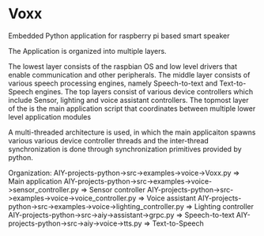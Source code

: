 # Voxx

Embedded Python application for raspberry pi based smart speaker

The Application is organized into multiple layers.

The lowest layer consists of the raspbian OS and low level drivers that enable communication and other peripherals.
The middle layer consists of various speech processing engines, namely Speech-to-text and Text-to-Speech engines.
The top layers consist of various device controllers which include Sensor, lighting and voice assistant controllers. 
The topmost layer of the is the main application script that coordinates between multiple lower level application modules  

A multi-threaded architecture is used, in which the main applicaiton spawns various various device controller threads and
the inter-thread synchronization is done through synchronization primitives provided by python.

Organization:
AIY-projects-python->src->examples->voice->Voxx.py => Main application
AIY-projects-python->src->examples->voice->sensor_controller.py => Sensor controller
AIY-projects-python->src->examples->voice->voice_controller.py => Voice assistant
AIY-projects-python->src->examples->voice->lighting_controller.py => Lighting controller
AIY-projects-python->src->aiy->assistant->grpc.py => Speech-to-text
AIY-projects-python->src->aiy->voice->tts.py => Text-to-Speech 
